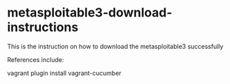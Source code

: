 # metasploitable3-download-instructions
This is the instruction on how to download the metasploitable3 successfully

References include:


vagrant plugin install vagrant-cucumber
